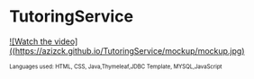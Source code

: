 # TutoringService

[![Watch the video]((https://azizck.github.io/TutoringService/mockup/mockup.jpg)](https://youtu.be/TCXrVHWx8t4)

 <sub><sup>
 Languages used: 
 HTML, CSS, Java,Thymeleaf,JDBC Template, MYSQL,JavaScript
<p>
</sup></sub>

